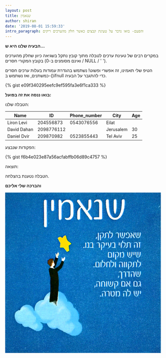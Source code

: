```yaml
---
layout: post
title: שנאמין
author: shiran
date: '2019-08-01 15:59:33'
intro_paragraph: והפעם- בואו נדבר על טעינת קבצים כאשר חלק מהערכים ריקים
---
```

**הבעיה שלנו היא ש...**

במקרים רבים של טעינת ערכים לטבלה מתוך קובץ נתקל בשגיאה כיוון שחלק מהערכים בקובץ המקורי חסרים (ואינם מסומנים ב-0 / NULL / ' ').

הטיפ שלי
תאמינו, זה אפשרי ופשוט!
נשתמש בהגדרת עמודות בעלות ערכים חסרים כמשתנים, ואז נשתמש ב-()ifnull כדי להתגבר על הבעיה.

{% gist e09f340295eefc9ef595fa3e6f1ca333 %}

**בואו ננסה את זה בפועל:**

הטבלה שלנו:

| Name        | ID         | Phone_number | City      | Age |
| ----------- | ---------- | ------------ | --------- | --- |
| Liron Levi  | 204556873  | 0543076556   | Eilat     |     |
| David Dahan | 2098776112 |              | Jerusalem | 30  |
| Daniel Dvir | 209870982  | 0523855443   | Tel Aviv  | 25  |

הפקודות שנבצע:

{% gist f6b4e023e87a56acfabffb06d89c4757 %}

תוצאה:

הטבלה נטענת בהצלחה.

**והברכה שלי אליכם**

![](/assets/img/uploads/שנאמין.jpg)
